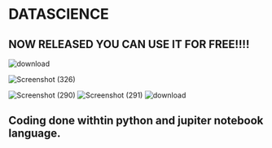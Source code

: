 <h1>DATASCIENCE</h1>
<h2>NOW RELEASED YOU CAN USE IT FOR FREE!!!!</h2>



![download](https://user-images.githubusercontent.com/59117342/93180119-5397eb00-f754-11ea-852e-26407764a8de.png)

![Screenshot (326)](https://user-images.githubusercontent.com/59117342/92927717-ad9a6700-f45b-11ea-8a9a-036add904606.png)

![Screenshot (290)](https://user-images.githubusercontent.com/59117342/91971061-39164880-ed36-11ea-9ace-14e093897918.png)
![Screenshot (291)](https://user-images.githubusercontent.com/59117342/91971071-3ca9cf80-ed36-11ea-87d0-74be571f5586.png)
![download](https://user-images.githubusercontent.com/59117342/92599246-9cb8ec80-f2c7-11ea-8173-57b38acf6400.png)

<h2>Coding done withtin python and jupiter notebook language.</h2>

